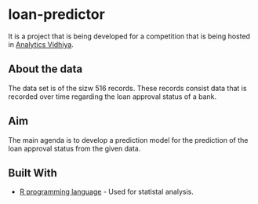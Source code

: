 # loan-predictor

It is a project that is being developed for a competition that is being hosted in [Analytics Vidhiya](https://datahack.analyticsvidhya.com/contest/practice-problem-loan-prediction-2/).

## About the data

The data set is of the sizw 516 records. These records consist data that is recorded over time regarding the loan approval status of a bank.

## Aim

The main agenda is to develop a prediction model for the prediction of the loan approval status from the given data.

## Built With

* [R programming language](https://www.r-project.org/) - Used for statistal analysis.